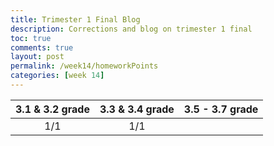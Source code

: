 ```yaml
---
title: Trimester 1 Final Blog
description: Corrections and blog on trimester 1 final
toc: true
comments: true
layout: post
permalink: /week14/homeworkPoints
categories: [week 14]
---
```


| 3.1 & 3.2 grade | 3.3 & 3.4 grade | 3.5 - 3.7 grade |
| :-------------: | :-------------: | :-------------: |
| 1/1 | 1/1 |  |